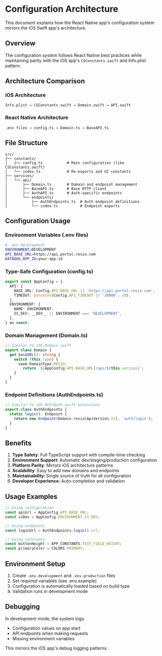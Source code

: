 # Configuration Architecture

This document explains how the React Native app's configuration system mirrors the iOS Swift app's architecture.

## Overview

The configuration system follows React Native best practices while maintaining parity with the iOS app's `CSConstants.swift` and Info.plist pattern.

## Architecture Comparison

### iOS Architecture
```
Info.plist → CSConstants.swift → Domain.swift → API.swift
```

### React Native Architecture  
```
.env files → config.ts → Domain.ts → BaseAPI.ts
```

## File Structure

```
src/
├── constants/
│   ├── config.ts           # Main configuration (like CSConstants.swift)
│   └── index.ts            # Re-exports and UI constants
├── services/
│   └── api/
│       ├── Domain.ts       # Domain and endpoint management
│       ├── BaseAPI.ts      # Base HTTP client
│       ├── AuthAPI.ts      # Auth-specific endpoints
│       └── endpoints/
│           ├── AuthEndpoints.ts  # Auth endpoint definitions
│           └── index.ts          # Endpoint exports
```

## Configuration Usage

### Environment Variables (.env files)
```bash
# .env.development
ENVIRONMENT=DEVELOPMENT
API_BASE_URL=https://api.portal.resio.com
DATADOG_APP_ID=your-app-id
```

### Type-Safe Configuration (config.ts)
```typescript
export const AppConfig = {
  API: {
    BASE_URL: Config.API_BASE_URL || 'https://api.portal.resio.com',
    TIMEOUT: parseInt(Config.API_TIMEOUT || '30000', 10),
  },
  ENVIRONMENT: {
    NAME: ENVIRONMENT,
    IS_DEV: __DEV__ || ENVIRONMENT === 'DEVELOPMENT',
  },
} as const;
```

### Domain Management (Domain.ts)
```typescript
// Similar to iOS Domain.swift
export class Domain {
  get baseURL(): string {
    switch (this.type) {
      case DomainType.RESIO:
        return `${AppConfig.API.BASE_URL}/api/${this.version}`;
    }
  }
}
```

### Endpoint Definitions (AuthEndpoints.ts)
```typescript
// Similar to iOS API+Auth.swift extensions
export class AuthEndpoints {
  static login(): Endpoint {
    return new Endpoint(Domain.resio(ApiVersion.V1), 'auth/login');
  }
}
```

## Benefits

1. **Type Safety**: Full TypeScript support with compile-time checking
2. **Environment Support**: Automatic dev/staging/production configuration
3. **Platform Parity**: Mirrors iOS architecture patterns
4. **Scalability**: Easy to add new domains and endpoints
5. **Maintainability**: Single source of truth for all configuration
6. **Developer Experience**: Auto-completion and validation

## Usage Examples

```typescript
// Using configuration
const apiUrl = AppConfig.API.BASE_URL;
const isDev = AppConfig.ENVIRONMENT.IS_DEV;

// Using endpoints
const loginUrl = AuthEndpoints.login().url;

// Using constants
const buttonHeight = APP_CONSTANTS.TEXT_FIELD_HEIGHT;
const primaryColor = COLORS.PRIMARY;
```

## Environment Setup

1. Create `.env.development` and `.env.production` files
2. Set required variables (see .env.example)
3. Configuration is automatically loaded based on build type
4. Validation runs in development mode

## Debugging

In development mode, the system logs:
- Configuration values on app start
- API endpoints when making requests
- Missing environment variables

This mirrors the iOS app's debug logging patterns. 
